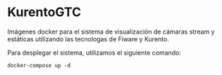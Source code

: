 # KurentoGTC
Imágenes docker para el sistema de visualización de cámaras stream y estáticas utilizando las tecnologas de Fiware y Kurento.

Para desplegar el sistema, utilizamos el siguiente comando:

`docker-compose up -d`
